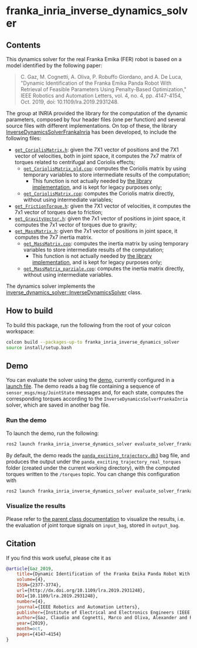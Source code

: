 # franka_inria_inverse_dynamics_solver

## Contents

This dynamics solver for the real Franka Emika (FER) robot is based on a model identified by the following paper:
> C. Gaz, M. Cognetti, A. Oliva, P. Robuffo Giordano, and A. De Luca, "Dynamic Identification of the Franka Emika Panda Robot With Retrieval of Feasible Parameters Using Penalty-Based Optimization," IEEE Robotics and Automation Letters, vol. 4, no. 4, pp. 4147-4154, Oct. 2019, doi: 10.1109/lra.2019.2931248.

The group at INRIA provided the library for the computation of the dynamic parameters, composed by four header files (one per function) and several source files with different implementations.
On top of these, the library [InverseDynamicsSolverFrankaInria](./include/franka_inria_inverse_dynamics_solver/franka_inria_inverse_dynamics_solver.h) has been developed, to include the following files:

* [`get_CoriolisMatrix.h`](./include/franka_inria_inverse_dynamics_solver/get_CoriolisMatrix.h): given the 7X1 vector of positions and the 7X1 vector of velocities, both in joint space, it computes the 7x7 matrix of torques related to centrifugal and Coriolis effects;
    * [`get_CoriolisMatrix_old.cpp`](./src/get_CoriolisMatrix_old.cpp): computes the Coriolis matrix by using temporary variables to store intermediate results of the computation;
        * This function is not actually needed by [the library implementation](./src/franka_inria_inverse_dynamics_solver.cpp), and is kept for legacy purposes only;
    * [`get_CoriolisMatrix.cpp`](./src/get_CoriolisMatrix.cpp): computes the Coriolis matrix directly, without using intermediate variables;
* [`get_FrictionTorque.h`](./include/franka_inria_inverse_dynamics_solver/get_FrictionTorque.h): given the 7X1 vector of velocities, it computes the 7x1 vector of torques due to friction;
* [`get_GravityVector.h`](./include/franka_inria_inverse_dynamics_solver/get_GravityVector.h): given the 7x1 vector of positions in joint space, it computes the 7x1 vector of torques due to gravity;
* [`get_MassMatrix.h`](./include/franka_inria_inverse_dynamics_solver/get_MassMatrix.h): given the 7x1 vector of positions in joint space, it computes the 7x7 inertia matrix.
    * [`get_MassMatrix.cpp`](./src/get_MassMatrix.cpp): computes the inertia matrix by using temporary variables to store intermediate results of the computation;
        * This function is not actually needed by [the library implementation](./src/franka_inria_inverse_dynamics_solver.cpp), and is kept for legacy purposes only;
    * [`get_MassMatrix_parziale.cpp`](./src/get_MassMatrix_parziale.cpp): computes the inertia matrix directly, without using intermediate variables.

The dynamics solver implements the [inverse_dynamics_solver::InverseDynamicsSolver](../inverse_dynamics_solver/README.md) class.

## How to build

To build this package, run the following from the root of your colcon workspace:

```bash
colcon build --packages-up-to franka_inria_inverse_dynamics_solver
source install/setup.bash
```

## Demo

You can evaluate the solver using the [demo](../inverse_dynamics_solver/demo/evaluate_solver.cpp), currently configured in a [launch file](./launch/evaluate_solver_franka.launch.py).
The demo reads a bag file containing a sequence of `sensor_msgs/msg/JointState` messages and, for each state, computes the corresponding torques according to the `InverseDynamicsSolverFrankaInria` solver, which are saved in another bag file.

### Run the demo

To launch the demo, run the following:

```bash
ros2 launch franka_inria_inverse_dynamics_solver evaluate_solver_franka.launch.py
```

By default, the demo reads the [`panda_exciting_trajectory.db3`](./bagfiles/panda_exciting_trajectory.db3) bag file, and produces the output under the `panda_exciting_trajectory_real_torques` folder (created under the current working directory), with the computed torques written to the `/torques` topic.
You can change this configuration with

```bash
ros2 launch franka_inria_inverse_dynamics_solver evaluate_solver_franka.launch.py input_bag:=<my_bag_file> output_bag:=<my_output_folder> topic:=<my_output_topic>
```

### Visualize the results

Please refer to [the parent class documentation](../inverse_dynamics_solver/README.md#visualize-the-results) to visualize the results, i.e. the evaluation of joint torque signals on `input_bag`, stored in `output_bag`.

## Citation

If you find this work useful, please cite it as

```bibtex
@article{Gaz_2019,
    title={Dynamic Identification of the Franka Emika Panda Robot With Retrieval of Feasible Parameters Using Penalty-Based Optimization},
    volume={4},
    ISSN={2377-3774},
    url={http://dx.doi.org/10.1109/lra.2019.2931248},
    DOI={10.1109/lra.2019.2931248},
    number={4},
    journal={IEEE Robotics and Automation Letters},
    publisher={Institute of Electrical and Electronics Engineers (IEEE)},
    author={Gaz, Claudio and Cognetti, Marco and Oliva, Alexander and Robuffo Giordano, Paolo and De Luca, Alessandro},
    year={2019},
    month=oct,
    pages={4147–4154}
}
```
